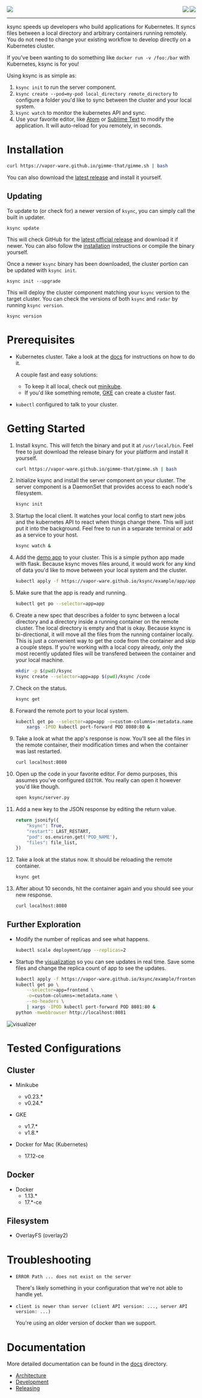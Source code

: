 <img align="left" src="logos/ksync_logo_color.png">

<img align="right" src="https://goreportcard.com/badge/github.com/vapor-ware/ksync">
<img align="right" src="https://circleci.com/gh/vapor-ware/ksync.svg?style=svg&circle-token=429269824f09028301b6e65310bd0cea8031d292">

<br clear="all" />

------------

ksync speeds up developers who build applications for Kubernetes. It syncs files between a local directory and arbitrary containers running remotely. You do not need to change your existing workflow to develop directly on a Kubernetes cluster.

If you've been wanting to do something like `docker run -v /foo:/bar` with Kubernetes, ksync is for you!

Using ksync is as simple as:

1. `ksync init` to run the server component.
1. `ksync create --pod=my-pod local_directory remote_directory` to configure a folder you'd like to sync between the cluster and your local system.
1. `ksync watch` to monitor the kubernetes API and sync.
1. Use your favorite editor, like [Atom][atom] or [Sublime Text][st3] to modify the application. It will auto-reload for you remotely, in seconds.

# Installation

```bash
curl https://vapor-ware.github.io/gimme-that/gimme.sh | bash
```

You can also download the [latest release][latest-release] and install it yourself.

## Updating

To update to (or check for) a newer version of `ksync`, you can simply call the built in updater.

```shell
ksync update
```

This will check GitHub for the [latest official release][latest-release] and download it if newer. You can also follow the [installation](#installation) instructions or compile the binary yourself.

Once a newer `ksync` binary has been downloaded, the cluster portion can be updated with `ksync init`.

```shell
ksync init --upgrade
```

This will deploy the cluster component matching your `ksync` version to the target cluster. You can check the versions of both `ksync` and `radar` by running `ksync version`.

```shell
ksync version
```

# Prerequisites

- Kubernetes cluster. Take a look at the [docs][k8s-setup] for instructions on how to do it.

    A couple fast and easy solutions:

    - To keep it all local, check out [minikube][minikube].
    - If you'd like something remote, [GKE][GKE] can create a cluster fast.

- `kubectl` configured to talk to your cluster.

# Getting Started

1. Install ksync. This will fetch the binary and put it at `/usr/local/bin`. Feel free to just download the release binary for your platform and install it yourself.

    ```bash
    curl https://vapor-ware.github.io/gimme-that/gimme.sh | bash
    ```

1. Initialize ksync and install the server component on your cluster. The server component is a DaemonSet that provides access to each node's filesystem.

    ```bash
    ksync init
    ```

1. Startup the local client. It watches your local config to start new jobs and the kubernetes API to react when things change there. This will just put it into the background. Feel free to run in a separate terminal or add as a service to your host.

    ```bash
    ksync watch &
    ```

1. Add the [demo app][demo-app] to your cluster. This is a simple python app made with flask. Because ksync moves files around, it would work for any kind of data you'd like to move between your local system and the cluster.

    ```bash
    kubectl apply -f https://vapor-ware.github.io/ksync/example/app/app.yaml
    ```

1. Make sure that the app is ready and running.

    ```bash
    kubectl get po --selector=app=app
    ```

1. Create a new spec that describes a folder to sync between a local directory and a directory inside a running container on the remote cluster. The local directory is empty and that is okay. Because ksync is bi-directional, it will move all the files from the running container locally. This is just a convenient way to get the code from the container and skip a couple steps. If you're working with a local copy already, only the most recently updated files will be transfered between the container and your local machine.

    ```bash
    mkdir -p $(pwd)/ksync
    ksync create --selector=app=app $(pwd)/ksync /code
    ```

1. Check on the status.

    ```bash
    ksync get
    ```

1. Forward the remote port to your local system.

    ```bash
    kubectl get po --selector=app=app -o=custom-columns=:metadata.name --no-headers | \
        xargs -IPOD kubectl port-forward POD 8080:80 &
    ```

1. Take a look at what the app's response is now. You'll see all the files in the remote container, their modification times and when the container was last restarted.

    ```bash
    curl localhost:8080
    ```

1. Open up the code in your favorite editor. For demo purposes, this assumes you've configured `EDITOR`. You really can open it however you'd like though.

    ```bash
    open ksync/server.py
    ```

1. Add a new key to the JSON response by editing the return value.

    ```python
    return jsonify({
        "ksync": True,
        "restart": LAST_RESTART,
        "pod": os.environ.get('POD_NAME'),
        "files": file_list,
    })
    ```

1. Take a look at the status now. It should be reloading the remote container.

    ```bash
    ksync get
    ```

1. After about 10 seconds, hit the container again and you should see your new response.

    ```bash
    curl localhost:8080
    ```

## Further Exploration

- Modify the number of replicas and see what happens.

    ```bash
    kubectl scale deployment/app --replicas=2
    ```

- Startup the [visualization][frontend] so you can see updates in real time. Save some files and change the replica count of app to see the updates.

    ```bash
    kubectl apply -f https://vapor-ware.github.io/ksync/example/frontend/frontend.yaml
    kubectl get po \
        --selector=app=frontend \
        -o=custom-columns=:metadata.name \
        --no-headers \
        | xargs -IPOD kubectl port-forward POD 8081:80 &
    python -mwebbrowser http://localhost:8081
    ```

![visualizer](docs/visualizer.png)

# Tested Configurations

## Cluster

- Minikube
    - v0.23.*
    - v0.24.*

- GKE
    - v1.7.*
    - v1.8.*

- Docker for Mac (Kubernetes)
    - 17.12-ce

## Docker

- Docker
    - 1.13.*
    - 17.*-ce

## Filesystem

- OverlayFS (overlay2)

# Troubleshooting

- `ERROR Path ... does not exist on the server`

    There's likely something in your configuration that we're not able to handle yet.

- `client is newer than server (client API version: ..., server API version: ...)`

    You're using an older version of docker than we support.

# Documentation

More detailed documentation can be found in the [docs](docs) directory.

- [Architecture](docs/architecture.md)
- [Development](docs/development.md)
- [Releasing](docs/releasing.md)

[atom]: https://atom.io/
[st3]: https://www.sublimetext.com/
[latest-release]: https://github.com/vapor-ware/ksync/releases
[k8s-setup]: https://kubernetes.io/docs/setup/pick-right-solution/
[GKE]: https://cloud.google.com/kubernetes-engine/docs/quickstart
[minikube]: https://github.com/kubernetes/minikube
[demo-app]: https://vapor-ware.github.io/ksync/example/app/app.yaml
[frontend]: https://vapor-ware.github.io/ksync/example/frontend/frontend.yaml
